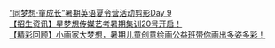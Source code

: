   
[“同梦想·童成长”暑期英语夏令营活动剪影Day 9](http://www.dianyue.me/archives/941/18k323mhyhfk36nw/)  
[【招生资讯】星梦想传媒艺考暑期集训20号开启！](http://www.dianyue.me/archives/979/ycg8hi77gc38tfpr/)  
[【精彩回顾】小画家大梦想，暑期儿童创意绘画公益班带你画出多姿多彩！](http://www.dianyue.me/archives/263/txqura31uv7eel8y/)